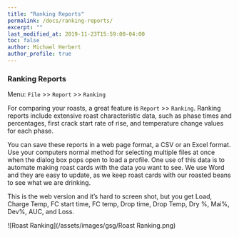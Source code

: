 ```yaml
---
title: "Ranking Reports"
permalink: /docs/ranking-reports/
excerpt: ""
last_modified_at: 2019-11-23T15:59:00-04:00
toc: false
author: Michael Herbert
author_profile: true
---
```


### Ranking Reports

Menu: `File` >> `Report` >> `Ranking`

For comparing your roasts, a great feature is `Report` >> `Ranking`.  Ranking reports include extensive roast characteristic data, such as phase times and percentages, first crack start rate of rise, and temperature change values for each phase.  

You can save these reports in a web page format, a CSV or an Excel format.  Use your computers normal method for selecting multiple files at once when the dialog box pops open to load a profile.  One use of this data is to automate making roast cards with the data you want to see.  We use Word and they are easy to update, as we keep roast cards with our roasted beans to see what we are drinking.  

This is the web version and it’s hard to screen shot, but you get Load, Charge Temp, FC start time, FC temp, Drop time, Drop Temp, Dry %, Mai%, Dev%, AUC, and Loss.

![Roast Ranking](/assets/images/gsg/Roast Ranking.png)
